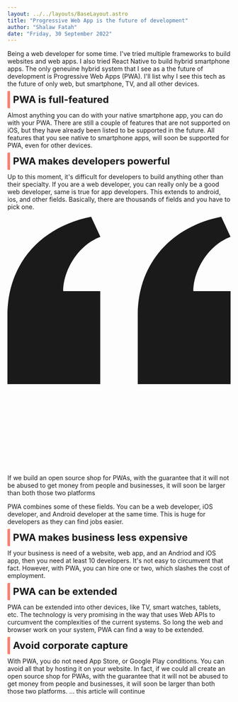 ```yaml
---
layout: ../../layouts/BaseLayout.astro
title: "Progressive Web App is the future of development"
author: "Shalaw Fatah"
date: "Friday, 30 September 2022"
---
```

<p class="first-letter:text-4xl first-letter:font-bold first-letter:text-[#FA8072]">Being a web developer for some time. I've tried multiple frameworks to build websites and web apps. I also tried React Native to build hybrid smartphone apps. The only geneuine hybrid system that I see as a the future of development is Progressive Web Apps (PWA).
I'll list why I see this tech as the future of only web, but smartphone, TV, and all other devices. </p>

## PWA is full-featured
Almost anything you can do with your native smartphone app, you can do with your PWA. There are still a couple of features that are not supported on iOS, but they have already been listed to be supported in the future. All features that you see native to smartphone apps, will soon be supported for PWA, even for other devices. 

## PWA makes developers powerful
Up to this moment, it's difficult for developers to build anything other than their specialty. If you are a web developer, you can really only be a good web developer, same is true for app developers. This extends to android, ios, and other fields. Basically, there are thousands of fields and you have to pick one.
<div class="max-w-4xl my-4 p-4 text-black bg-[#FA8072] shadow">
  <div class="mb-2">
                  <svg class="h-12 mx-auto my-3 text-white dark:text-white" viewBox="0 0 24 27" fill="none" xmlns="http://www.w3.org/2000/svg">
              <path d="M14.017 18L14.017 10.609C14.017 4.905 17.748 1.039 23 0L23.995 2.151C21.563 3.068 20 5.789 20 8H24V18H14.017ZM0 18V10.609C0 4.905 3.748 1.038 9 0L9.996 2.151C7.563 3.068 6 5.789 6 8H9.983L9.983 18L0 18Z" fill="currentColor"/>
          </svg> 
    <p class="px-4 text-3xl text-center text-white font-bold paragraph">
      If we build an open source shop for PWAs, with the guarantee that it will not be abused to get money from people and businesses, it will soon be larger than both those two platforms
    </p>
  </div>
</div>

PWA combines some of these fields. You can be a web developer, iOS developer, and Android developer at the same time. This is huge for developers as they can find jobs easier. 

## PWA makes business less expensive
If your business is need of a website, web app, and an Andriod and iOS app, then you need at least 10 developers. It's not easy to circumvent that fact. However, with PWA, you can hire one or two, which slashes the cost of employment. 

## PWA can be extended
PWA can be extended into other devices, like TV, smart watches, tablets, etc. The technology is very promising in the way that uses Web APIs to curcumvent the complexities of the current systems. So long the web and browser work on your system, PWA can find a way to be extended. 

## Avoid corporate capture
With PWA, you do not need App Store, or Google Play conditions. You can avoid all that by hosting it on your website. In fact, if we could all create an open source shop for PWAs, with the guarantee that it will not be abused to get money from people and businesses, it will soon be larger than both those two platforms. 
... this article will continue


<style>
    h2 {
        font-size: 22px;
        font-weight: 700;
        border-left: 6px solid #FA8072;
        display: inline;
        padding: .4rem;
        border-radius: 2px;
    }
</style>